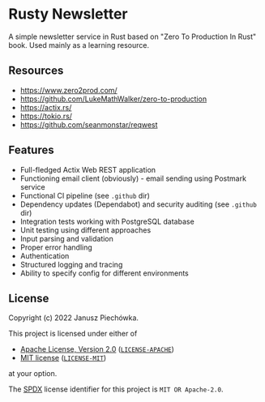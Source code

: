 # Rusty Newsletter

A simple newsletter service in Rust based on "Zero To Production In Rust" book. Used mainly as a learning resource.

## Resources

* https://www.zero2prod.com/
* https://github.com/LukeMathWalker/zero-to-production
* https://actix.rs/
* https://tokio.rs/
* https://github.com/seanmonstar/reqwest

## Features

* Full-fledged Actix Web REST application
* Functioning email client (obviously) - email sending using Postmark service
* Functional CI pipeline (see `.github` dir)
* Dependency updates (Dependabot) and security auditing (see `.github` dir)
* Integration tests working with PostgreSQL database
* Unit testing using different approaches
* Input parsing and validation
* Proper error handling
* Authentication
* Structured logging and tracing
* Ability to specify config for different environments

## License

Copyright (c) 2022 Janusz Piechówka.

This project is licensed under either of

- [Apache License, Version 2.0](https://www.apache.org/licenses/LICENSE-2.0) ([`LICENSE-APACHE`](LICENSE-APACHE))
- [MIT license](https://opensource.org/licenses/MIT) ([`LICENSE-MIT`](LICENSE-MIT))

at your option.

The [SPDX](https://spdx.dev) license identifier for this project is `MIT OR Apache-2.0`.